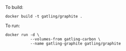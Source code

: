 To build:

```
docker build -t gatling/graphite .
```

To run:

```
docker run -d \
           --volumes-from gatling-carbon \
           --name gatling-graphite gatling/graphite
```
